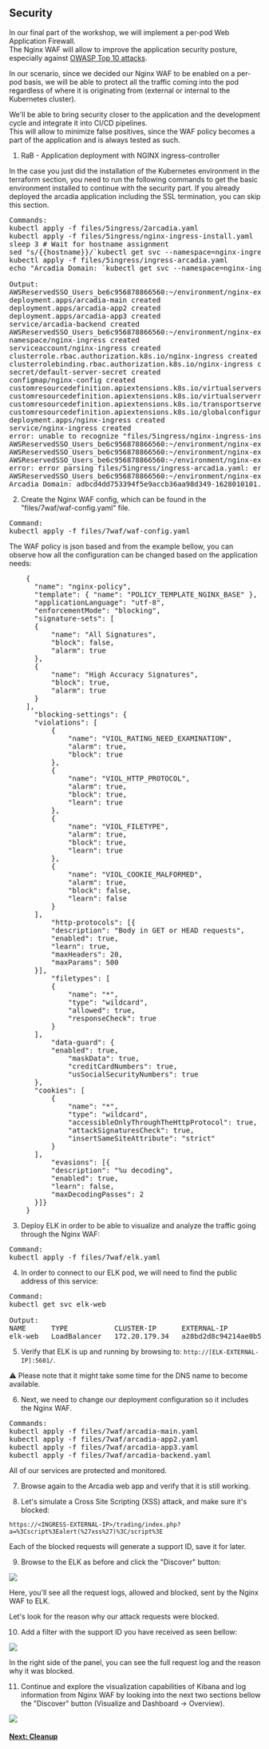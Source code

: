 ## Security

In our final part of the workshop, we will implement a per-pod Web Application Firewall.  
The Nginx WAF will allow to improve the application security posture, especially against [OWASP Top 10 attacks](https://owasp.org/www-project-top-ten/).  

In our scenario, since we decided our Nginx WAF to be enabled on a per-pod basis, we will be able to protect all the traffic coming into the pod regardless of where it is originating from (external or internal to the Kubernetes cluster).  

We'll be able to bring security closer to the application and the development cycle and integrate it into CI/CD pipelines.  
This will allow to minimize false positives, since the WAF policy becomes a part of the application and is always tested as such.  

1. RaB - Application deployment with NGINX ingress-controller

In the case you just did the installation of the Kubernetes environment in the terraform section, you need to run the following commands to get the basic environment installed to continue with the security part. If you already deployed the arcadia application including the SSL termination, you can skip this section.

<pre>
Commands:
kubectl apply -f files/5ingress/2arcadia.yaml
kubectl apply -f files/5ingress/nginx-ingress-install.yaml
sleep 3 # Wait for hostname assignment
sed "s/{{hostname}}/`kubectl get svc --namespace=nginx-ingress | grep '^nginx-ingress' | awk '{print $4}'`/g" files/5ingress/ingress-arcadia.template > files/5ingress/ingress-arcadia.yaml
kubectl apply -f files/5ingress/ingress-arcadia.yaml
echo "Arcadia Domain: `kubectl get svc --namespace=nginx-ingress | grep "^nginx-ingress" | awk '{print $4}'`"

Output:
AWSReservedSSO_Users_be6c956878866560:~/environment/nginx-experience-aws (master) $ kubectl apply -f files/5ingress/2arcadia.yaml
deployment.apps/arcadia-main created
deployment.apps/arcadia-app2 created
deployment.apps/arcadia-app3 created
service/arcadia-backend created
AWSReservedSSO_Users_be6c956878866560:~/environment/nginx-experience-aws (master) $ kubectl apply -f files/5ingress/nginx-ingress-install.yaml
namespace/nginx-ingress created
serviceaccount/nginx-ingress created
clusterrole.rbac.authorization.k8s.io/nginx-ingress created
clusterrolebinding.rbac.authorization.k8s.io/nginx-ingress created
secret/default-server-secret created
configmap/nginx-config created
customresourcedefinition.apiextensions.k8s.io/virtualservers.k8s.nginx.org created
customresourcedefinition.apiextensions.k8s.io/virtualserverroutes.k8s.nginx.org created
customresourcedefinition.apiextensions.k8s.io/transportservers.k8s.nginx.org created
customresourcedefinition.apiextensions.k8s.io/globalconfigurations.k8s.nginx.org created
deployment.apps/nginx-ingress created
service/nginx-ingress created
error: unable to recognize "files/5ingress/nginx-ingress-install.yaml": no matches for kind "GlobalConfiguration" in version "k8s.nginx.org/v1alpha1"
AWSReservedSSO_Users_be6c956878866560:~/environment/nginx-experience-aws (master) $ sleep 3 # Wait for hostname assignment
AWSReservedSSO_Users_be6c956878866560:~/environment/nginx-experience-aws (master) $ sed "s/{{hostname}}/`kubectl get svc --namespace=nginx-ingress | grep '^nginx-ingress' | awk '{print $4}'`/g" files/5ingress/ingress-arcadia.template > files/5ingress/ingress-arcadia.yaml
AWSReservedSSO_Users_be6c956878866560:~/environment/nginx-experience-aws (master) $ kubectl apply -f files/5ingress/ingress-arcadia.yaml
error: error parsing files/5ingress/ingress-arcadia.yaml: error converting YAML to JSON: yaml: line 23: could not find expected ':'
AWSReservedSSO_Users_be6c956878866560:~/environment/nginx-experience-aws (master) $ echo "Arcadia Domain: `kubectl get svc --namespace=nginx-ingress | grep "^nginx-ingress" | awk '{print $4}'`"
Arcadia Domain: adbcd4dd753394f5e9accb36aa98d349-1628010101.eu-central-1.elb.amazonaws.com
</pre>

2. Create the Nginx WAF config, which can be found in the "files/7waf/waf-config.yaml" file.  

<pre>
Command:
kubectl apply -f files/7waf/waf-config.yaml
</pre>

The WAF policy is json based and from the example bellow, you can observe how all the configuration can be changed based on the application needs:  
<pre>
    {
      "name": "nginx-policy",
      "template": { "name": "POLICY_TEMPLATE_NGINX_BASE" },
      "applicationLanguage": "utf-8",
      "enforcementMode": "blocking",
      "signature-sets": [
      {
          "name": "All Signatures",
          "block": false,
          "alarm": true
      },
      {
          "name": "High Accuracy Signatures",
          "block": true,
          "alarm": true
      }
    ],
      "blocking-settings": {
      "violations": [
          {
              "name": "VIOL_RATING_NEED_EXAMINATION",
              "alarm": true,
              "block": true
          },
          {
              "name": "VIOL_HTTP_PROTOCOL",
              "alarm": true,
              "block": true,
              "learn": true
          },
          {
              "name": "VIOL_FILETYPE",
              "alarm": true,
              "block": true,
              "learn": true
          },
          {
              "name": "VIOL_COOKIE_MALFORMED",
              "alarm": true,
              "block": false,
              "learn": false
          }
      ],
          "http-protocols": [{
          "description": "Body in GET or HEAD requests",
          "enabled": true,
          "learn": true,
          "maxHeaders": 20,
          "maxParams": 500
      }],
          "filetypes": [
          {
              "name": "*",
              "type": "wildcard",
              "allowed": true,
              "responseCheck": true
          }
      ],
          "data-guard": {
          "enabled": true,
              "maskData": true,
              "creditCardNumbers": true,
              "usSocialSecurityNumbers": true
      },
      "cookies": [
          {
              "name": "*",
              "type": "wildcard",
              "accessibleOnlyThroughTheHttpProtocol": true,
              "attackSignaturesCheck": true,
              "insertSameSiteAttribute": "strict"
          }
      ],
          "evasions": [{
          "description": "%u decoding",
          "enabled": true,
          "learn": false,
          "maxDecodingPasses": 2
      }]}
    }
</pre>

3. Deploy ELK in order to be able to visualize and analyze the traffic going through the Nginx WAF:  

<pre>
Command:
kubectl apply -f files/7waf/elk.yaml
</pre>

4. In order to connect to our ELK pod, we will need to find the public address of this service:  

<pre>
Command:
kubectl get svc elk-web

Output:
NAME      TYPE           CLUSTER-IP      EXTERNAL-IP                                                                  PORT(S)                                        AGE
elk-web   LoadBalancer   172.20.179.34   a28bd2d8c94214ae0b512274daa06211-2103709514.eu-central-1.elb.amazonaws.com   5601:32471/TCP,9200:32589/TCP,5044:31876/TCP   16h
</pre>

5. Verify that ELK is up and running by browsing to: `http://[ELK-EXTERNAL-IP]:5601/`.  

:warning: Please note that it might take some time for the DNS name to become available.

6. Next, we need to change our deployment configuration so it includes the Nginx WAF.
<pre>
Commands:
kubectl apply -f files/7waf/arcadia-main.yaml
kubectl apply -f files/7waf/arcadia-app2.yaml
kubectl apply -f files/7waf/arcadia-app3.yaml
kubectl apply -f files/7waf/arcadia-backend.yaml
</pre>

All of our services are protected and monitored.

7. Browse again to the Arcadia web app and verify that it is still working.  

8. Let's simulate a Cross Site Scripting (XSS) attack, and make sure it's blocked:  

`https://<INGRESS-EXTERNAL-IP>/trading/index.php?a=%3Cscript%3Ealert(%27xss%27)%3C/script%3E`

Each of the blocked requests will generate a support ID, save it for later.  

9. Browse to the ELK as before and click the "Discover" button:  

![](images/kibana1.JPG)  

  
  
Here, you'll see all the request logs, allowed and blocked, sent by the Nginx WAF to ELK.  

Let's look for the reason why our attack requests were blocked.  


10. Add a filter with the support ID you have received as seen bellow:
  
![](images/kibana2.JPG)  

In the right side of the panel, you can see the full request log and the reason why it was blocked.  

11. Continue and explore the visualization capabilities of Kibana and log information from Nginx WAF by looking into the next two sections bellow the "Discover" button (Visualize and Dashboard -> Overview).  

  

![](images/7env.JPG)

  

#### [Next: Cleanup](8cleanup.md)

